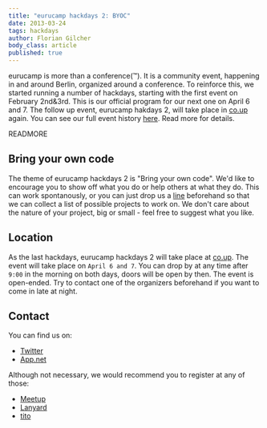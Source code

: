 ```yaml
---
title: "eurucamp hackdays 2: BYOC"
date: 2013-03-24
tags: hackdays
author: Florian Gilcher
body_class: article
published: true
---
```


eurucamp is more than a conference(&trade;). It is a community event, happening in and around Berlin, organized around a conference. To reinforce this, we started running a number of hackdays, starting with the first event on February 2nd&3rd. This is our official program for our next one on April 6 and 7. The follow up event, eurucamp hakdays 2, will take place in [co.up](http://co-up.de/events.html) again. You can see our full event history [here](https://tito.io/eurucamp/). Read more for details.

READMORE

## Bring your own code

The theme of eurucamp hackdays 2 is "Bring your own code". We'd like to encourage you to show off what you do or help others at what they do. This can work spontanously, or you can just drop us a [line](mailto:flo@andersground.net) beforehand so that we can collect a list of possible projects to work on. We don't care about the nature of your project, big or small - feel free to suggest what you like.

## Location

As the last hackdays, eurucamp hackdays 2 will take place at [co.up](http://co-up.de). The event will take place on `April 6 and 7`. You can drop by at any time after `9:00` in the morning on both days, doors will be open by then. The event is open-ended. Try to contact one of the organizers beforehand if you want to come in late at night.

## Contact

You can find us on:

* [Twitter](http://twitter.com/eurucamp)
* [App.net](https://alpha.app.net/eurucamp)

Although not necessary, we would recommend you to register at any of those:

* [Meetup](http://www.meetup.com/eurucamp-hackfests/events/108857812/)
* [Lanyard](http://lanyrd.com/2013/euruhack2/)
* [tito](https://tito.io/eurucamp/eurucamp-2013-hackdays-2-bring-you-own-code)
